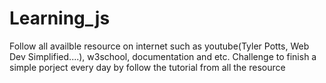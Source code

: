 # Learning_js
Follow all availble resource on internet such as youtube(Tyler Potts, Web Dev Simplified....), w3school, documentation and etc. 
Challenge to finish a simple porject every day by follow the tutorial from all the resource
